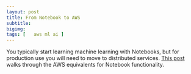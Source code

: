 ```yaml
---
layout: post
title: From Notebook to AWS
subtitle: 
bigimg: 
tags: [   aws ml ai ]
---
```


 You typically start learning machine learning with Notebooks, but for production use you will need to move to distributed services.  [This post](https://blog.doit-intl.com/from-notebook-to-aws-9bcf29ca0156?source=friends_link&sk=a996e4d15caeff5455f2c1b3cafd3475) walks through the AWS equivalents for Notebook functionality.

 

 

